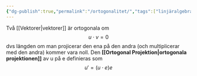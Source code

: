 ```yaml
---
{"dg-publish":true,"permalink":"/ortogonalitet/","tags":["linjäralgebra"]}
---
```


Två [[Vektorer\|vektorer]] är ortogonala om 
$$u\cdot v = 0$$
dvs längden om man projicerar den ena på den andra (och multiplicerar med den andra) kommer vara noll. Den **[[Ortogonal Projektion\|ortogonala projektionen]]** av u på e definieras som
$$u'=(u\cdot e)e$$